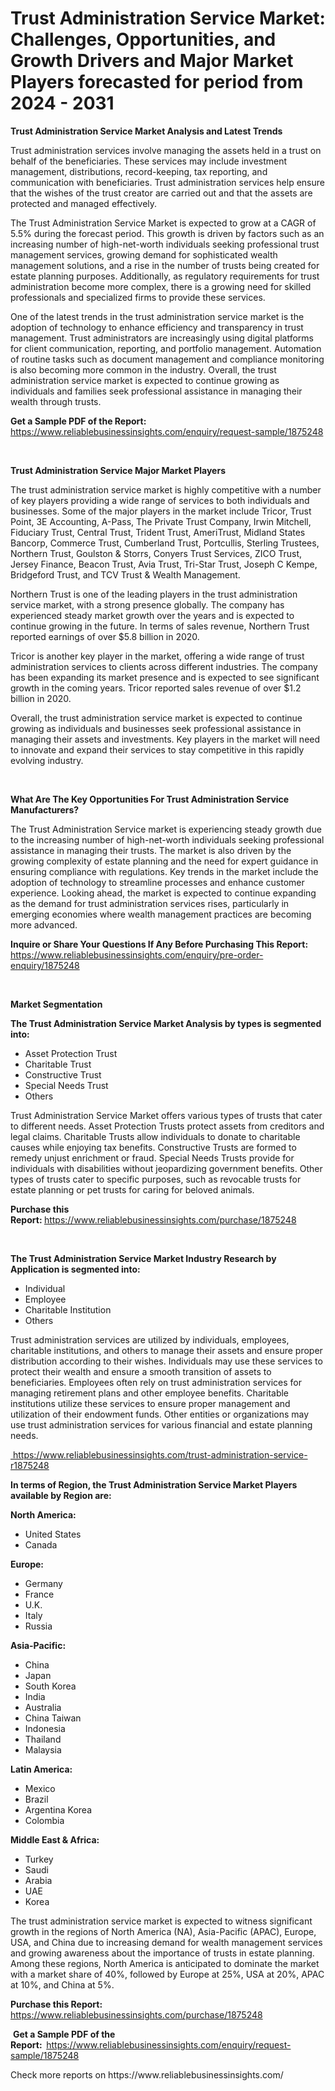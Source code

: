 <p><h1>Trust Administration Service Market: Challenges, Opportunities, and Growth Drivers and Major Market Players forecasted for period from 2024 - 2031</h1></p><p><strong>Trust Administration Service Market Analysis and Latest Trends</strong></p>
<p><p>Trust administration services involve managing the assets held in a trust on behalf of the beneficiaries. These services may include investment management, distributions, record-keeping, tax reporting, and communication with beneficiaries. Trust administration services help ensure that the wishes of the trust creator are carried out and that the assets are protected and managed effectively.</p><p>The Trust Administration Service Market is expected to grow at a CAGR of 5.5% during the forecast period. This growth is driven by factors such as an increasing number of high-net-worth individuals seeking professional trust management services, growing demand for sophisticated wealth management solutions, and a rise in the number of trusts being created for estate planning purposes. Additionally, as regulatory requirements for trust administration become more complex, there is a growing need for skilled professionals and specialized firms to provide these services.</p><p>One of the latest trends in the trust administration service market is the adoption of technology to enhance efficiency and transparency in trust management. Trust administrators are increasingly using digital platforms for client communication, reporting, and portfolio management. Automation of routine tasks such as document management and compliance monitoring is also becoming more common in the industry. Overall, the trust administration service market is expected to continue growing as individuals and families seek professional assistance in managing their wealth through trusts.</p></p>
<p><strong>Get a Sample PDF of the Report:&nbsp;</strong> <a href="https://www.reliablebusinessinsights.com/enquiry/request-sample/1875248">https://www.reliablebusinessinsights.com/enquiry/request-sample/1875248</a></p>
<p>&nbsp;</p>
<p><strong>Trust Administration Service Major Market Players</strong></p>
<p><p>The trust administration service market is highly competitive with a number of key players providing a wide range of services to both individuals and businesses. Some of the major players in the market include Tricor, Trust Point, 3E Accounting, A-Pass, The Private Trust Company, Irwin Mitchell, Fiduciary Trust, Central Trust, Trident Trust, AmeriTrust, Midland States Bancorp, Commerce Trust, Cumberland Trust, Portcullis, Sterling Trustees, Northern Trust, Goulston & Storrs, Conyers Trust Services, ZICO Trust, Jersey Finance, Beacon Trust, Avia Trust, Tri-Star Trust, Joseph C Kempe, Bridgeford Trust, and TCV Trust & Wealth Management.</p><p>Northern Trust is one of the leading players in the trust administration service market, with a strong presence globally. The company has experienced steady market growth over the years and is expected to continue growing in the future. In terms of sales revenue, Northern Trust reported earnings of over $5.8 billion in 2020.</p><p>Tricor is another key player in the market, offering a wide range of trust administration services to clients across different industries. The company has been expanding its market presence and is expected to see significant growth in the coming years. Tricor reported sales revenue of over $1.2 billion in 2020.</p><p>Overall, the trust administration service market is expected to continue growing as individuals and businesses seek professional assistance in managing their assets and investments. Key players in the market will need to innovate and expand their services to stay competitive in this rapidly evolving industry.</p></p>
<p>&nbsp;</p>
<p><strong>What Are The Key Opportunities For Trust Administration Service Manufacturers?</strong></p>
<p><p>The Trust Administration Service market is experiencing steady growth due to the increasing number of high-net-worth individuals seeking professional assistance in managing their trusts. The market is also driven by the growing complexity of estate planning and the need for expert guidance in ensuring compliance with regulations. Key trends in the market include the adoption of technology to streamline processes and enhance customer experience. Looking ahead, the market is expected to continue expanding as the demand for trust administration services rises, particularly in emerging economies where wealth management practices are becoming more advanced.</p></p>
<p><strong>Inquire or Share Your Questions If Any Before Purchasing This Report:</strong> <a href="https://www.reliablebusinessinsights.com/enquiry/pre-order-enquiry/1875248">https://www.reliablebusinessinsights.com/enquiry/pre-order-enquiry/1875248</a></p>
<p>&nbsp;</p>
<p><strong>Market Segmentation</strong></p>
<p><strong>The Trust Administration Service Market Analysis by types is segmented into:</strong></p>
<p><ul><li>Asset Protection Trust</li><li>Charitable Trust</li><li>Constructive Trust</li><li>Special Needs Trust</li><li>Others</li></ul></p>
<p><p>Trust Administration Service Market offers various types of trusts that cater to different needs. Asset Protection Trusts protect assets from creditors and legal claims. Charitable Trusts allow individuals to donate to charitable causes while enjoying tax benefits. Constructive Trusts are formed to remedy unjust enrichment or fraud. Special Needs Trusts provide for individuals with disabilities without jeopardizing government benefits. Other types of trusts cater to specific purposes, such as revocable trusts for estate planning or pet trusts for caring for beloved animals.</p></p>
<p><strong>Purchase this Report:&nbsp;</strong><a href="https://www.reliablebusinessinsights.com/purchase/1875248">https://www.reliablebusinessinsights.com/purchase/1875248</a></p>
<p>&nbsp;</p>
<p><strong>The Trust Administration Service Market Industry Research by Application is segmented into:</strong></p>
<p><ul><li>Individual</li><li>Employee</li><li>Charitable Institution</li><li>Others</li></ul></p>
<p><p>Trust administration services are utilized by individuals, employees, charitable institutions, and others to manage their assets and ensure proper distribution according to their wishes. Individuals may use these services to protect their wealth and ensure a smooth transition of assets to beneficiaries. Employees often rely on trust administration services for managing retirement plans and other employee benefits. Charitable institutions utilize these services to ensure proper management and utilization of their endowment funds. Other entities or organizations may use trust administration services for various financial and estate planning needs.</p></p>
<p><a href="https://www.reliablebusinessinsights.com/trust-administration-service-r1875248">&nbsp;https://www.reliablebusinessinsights.com/trust-administration-service-r1875248</a></p>
<p><strong>In terms of Region, the Trust Administration Service Market Players available by Region are:</strong></p>
<p>
    <p> <strong> North America: </strong>
        <ul>
            <li>United States</li>
            <li>Canada</li>
        </ul>
        </p> 
    <p> <strong> Europe: </strong>
        <ul>
            <li>Germany</li>
            <li>France</li>
            <li>U.K.</li>
            <li>Italy</li>
            <li>Russia</li>
        </ul>
        </p> 
    <p> <strong> Asia-Pacific: </strong>
        <ul>
            <li>China</li>
            <li>Japan</li>
            <li>South Korea</li>
            <li>India</li>
            <li>Australia</li>
            <li>China Taiwan</li>
            <li>Indonesia</li>
            <li>Thailand</li>
            <li>Malaysia</li>
        </ul>
        </p> 
    <p> <strong> Latin America: </strong>
        <ul>
            <li>Mexico</li>
            <li>Brazil</li>
            <li>Argentina Korea</li>
            <li>Colombia</li>
        </ul>
        </p> 
    <p> <strong> Middle East & Africa: </strong>
        <ul>
            <li>Turkey</li>
            <li>Saudi</li>
            <li>Arabia</li>
            <li>UAE</li>
            <li>Korea</li>
        </ul>
    </p>
    </p>
<p><p>The trust administration service market is expected to witness significant growth in the regions of North America (NA), Asia-Pacific (APAC), Europe, USA, and China due to increasing demand for wealth management services and growing awareness about the importance of trusts in estate planning. Among these regions, North America is anticipated to dominate the market with a market share of 40%, followed by Europe at 25%, USA at 20%, APAC at 10%, and China at 5%.</p></p>
<p><strong>Purchase this Report: </strong><a href="https://www.reliablebusinessinsights.com/purchase/1875248">https://www.reliablebusinessinsights.com/purchase/1875248</a></p>
<p>&nbsp;<strong>Get a Sample PDF of the Report:&nbsp;&nbsp;</strong><a href="https://www.reliablebusinessinsights.com/enquiry/request-sample/1875248">https://www.reliablebusinessinsights.com/enquiry/request-sample/1875248</a></p>
<p><strong></strong></p>
<p>Check more reports on https://www.reliablebusinessinsights.com/</p>